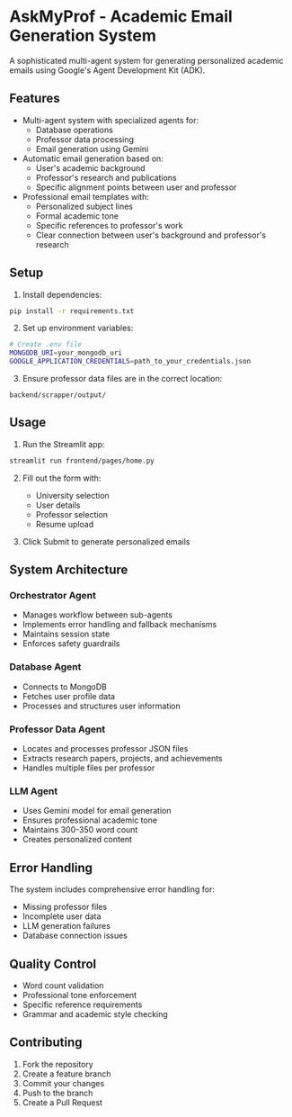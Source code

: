 # AskMyProf - Academic Email Generation System

A sophisticated multi-agent system for generating personalized academic emails using Google's Agent Development Kit (ADK).

## Features

- Multi-agent system with specialized agents for:
  - Database operations
  - Professor data processing
  - Email generation using Gemini
- Automatic email generation based on:
  - User's academic background
  - Professor's research and publications
  - Specific alignment points between user and professor
- Professional email templates with:
  - Personalized subject lines
  - Formal academic tone
  - Specific references to professor's work
  - Clear connection between user's background and professor's research

## Setup

1. Install dependencies:
```bash
pip install -r requirements.txt
```

2. Set up environment variables:
```bash
# Create .env file
MONGODB_URI=your_mongodb_uri
GOOGLE_APPLICATION_CREDENTIALS=path_to_your_credentials.json
```

3. Ensure professor data files are in the correct location:
```
backend/scrapper/output/
```

## Usage

1. Run the Streamlit app:
```bash
streamlit run frontend/pages/home.py
```

2. Fill out the form with:
   - University selection
   - User details
   - Professor selection
   - Resume upload

3. Click Submit to generate personalized emails

## System Architecture

### Orchestrator Agent
- Manages workflow between sub-agents
- Implements error handling and fallback mechanisms
- Maintains session state
- Enforces safety guardrails

### Database Agent
- Connects to MongoDB
- Fetches user profile data
- Processes and structures user information

### Professor Data Agent
- Locates and processes professor JSON files
- Extracts research papers, projects, and achievements
- Handles multiple files per professor

### LLM Agent
- Uses Gemini model for email generation
- Ensures professional academic tone
- Maintains 300-350 word count
- Creates personalized content

## Error Handling

The system includes comprehensive error handling for:
- Missing professor files
- Incomplete user data
- LLM generation failures
- Database connection issues

## Quality Control

- Word count validation
- Professional tone enforcement
- Specific reference requirements
- Grammar and academic style checking

## Contributing

1. Fork the repository
2. Create a feature branch
3. Commit your changes
4. Push to the branch
5. Create a Pull Request